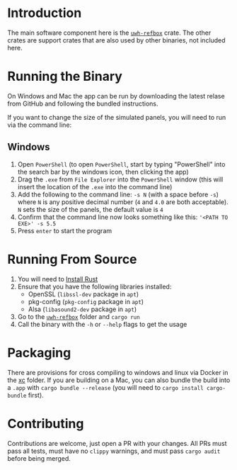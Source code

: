 # Introduction

The main software component here is the [`uwh-refbox`](uwh-refbox) crate. The other crates are support crates that are also used by other binaries, not included here.

# Running the Binary

On Windows and Mac the app can be run by downloading the latest relase from GitHub and following the bundled instructions.

If you want to change the size of the simulated panels, you will need to run via the command line:

## Windows

1. Open `PowerShell` (to open `PowerShell`, start by typing "PowerShell" into the search bar by the windows icon, then clicking the app)
2. Drag the `.exe` from `File Explorer` into the `PowerShell` window (this will insert the location of the `.exe` into the command line)
3. Add the following to the command line: `-s N` (with a space before `-s`) where `N` is any positive decimal number (`4` and `4.0` are both acceptable). `N` sets the size of the panels, the default value is `4`
4. Confirm that the command line now looks something like this: `'<PATH TO EXE>' -s 5.5`
5. Press `enter` to start the program

# Running From Source

1. You will need to [Install Rust](https://rustup.rs/)
2. Ensure that you have the following libraries installed: 
   - OpenSSL (`libssl-dev` package in `apt`)
   - pkg-config (`pkg-config` package in `apt`)
   - Alsa (`libasound2-dev` package in `apt`)
3. Go to the [`uwh-refbox`](uwh-refbox) folder and `cargo run`
4. Call the binary with the `-h` or `--help` flags to get the usage

# Packaging

There are provisions for cross compiling to windows and linux via Docker in the [xc](xc) folder. If you are building on a Mac, you can also bundle the build into a `.app` with `cargo bundle --release` (you will need to `cargo install cargo-bundle` first).

# Contributing

Contributions are welcome, just open a PR with your changes. All PRs must pass all tests, must have no `clippy` warnings, and must pass `cargo audit` before being merged.